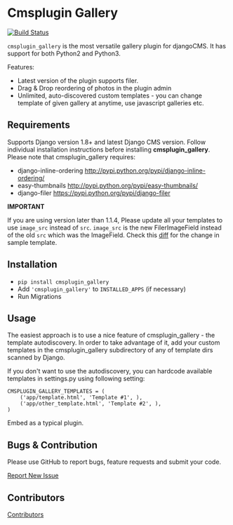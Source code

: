# Cmsplugin Gallery

[![Build Status](https://travis-ci.org/centralniak/cmsplugin_gallery.svg?branch=master)](https://travis-ci.org/centralniak/cmsplugin_gallery)

`cmsplugin_gallery` is the most versatile gallery plugin for djangoCMS. It has support for both
Python2 and Python3.

Features:

- Latest version of the plugin supports filer.
- Drag & Drop reordering of photos in the plugin admin
- Unlimited, auto-discovered custom templates - you can change template
  of given gallery at anytime, use javascript galleries etc.


## Requirements

Supports Django version 1.8+ and latest Django CMS version.
Follow individual installation instructions before installing **cmsplugin_gallery**.
Please note that cmsplugin_gallery requires:

- django-inline-ordering http://pypi.python.org/pypi/django-inline-ordering/
- easy-thumbnails http://pypi.python.org/pypi/easy-thumbnails/
- django-filer https://pypi.python.org/pypi/django-filer

**IMPORTANT**

If you are using version later than 1.1.4, Please update all your templates to use
`image_src` instead of `src`. `image_src` is the new FilerImageField instead of the old
`src` which was the ImageField. Check this [diff](https://github.com/centralniak/cmsplugin_gallery/commit/364378842885ba2e2e0f2730076658b3c039534c) for the change in sample template.

## Installation

- `pip install cmsplugin_gallery`
- Add `'cmsplugin_gallery'` to `INSTALLED_APPS` (if necessary)
- Run Migrations

## Usage

The easiest approach is to use a nice feature of cmsplugin_gallery -
the template autodiscovery. In order to take advantage of it, add your custom
templates in the cmsplugin_gallery subdirectory of any of template dirs scanned
by Django.

If you don't want to use the autodiscovery, you can hardcode available templates
in settings.py using following setting:

```
CMSPLUGIN_GALLERY_TEMPLATES = (
    ('app/template.html', 'Template #1', ),
    ('app/other_template.html', 'Template #2', ),
)
```
Embed as a typical plugin.

## Bugs & Contribution

Please use GitHub to report bugs, feature requests and submit your code.

[Report New Issue](http://github.com/centralniak/cmsplugin_gallery/issues/new)


## Contributors

[Contributors](https://github.com/centralniak/cmsplugin_gallery/graphs/contributors)

